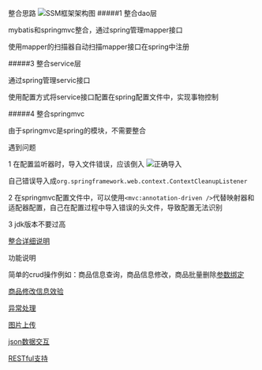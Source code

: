 整合思路
![SSM框架架构图](https://upload-images.jianshu.io/upload_images/6010417-c70f2fc5b8847daf.png?imageMogr2/auto-orient/strip%7CimageView2/2/w/1240)
#####1 整合dao层

mybatis和springmvc整合，通过spring管理mapper接口

使用mapper的扫描器自动扫描mapper接口在spring中注册

#####3 整合service层

通过spring管理servic接口

使用配置方式将service接口配置在spring配置文件中，实现事物控制

#####4 整合springmvc

由于springmvc是spring的模块，不需要整合

遇到问题

1 在配置监听器时，导入文件错误，应该倒入
![正确导入](https://upload-images.jianshu.io/upload_images/6010417-0c0f1a6eb88d45be.png?imageMogr2/auto-orient/strip%7CimageView2/2/w/1240)

自己错误导入成`org.springframework.web.context.ContextCleanupListener`

2 在springmvc配置文件中，可以使用`<mvc:annotation-driven />`代替映射器和适配器配置，自己在配置过程中导入错误的头文件，导致配置无法识别

3 jdk版本不要过高

[整合详细说明](https://www.jianshu.com/p/dd1d957ea715)

功能说明 

简单的crud操作例如：商品信息查询，商品信息修改，商品批量删除[参数绑定](https://www.jianshu.com/p/4958085f4d03)

[商品修改信息效验](https://www.jianshu.com/p/200a5a9b1281)

[异常处理](https://www.jianshu.com/p/e5e71414a21e)

[图片上传](https://www.jianshu.com/p/c118888bec5f)

[json数据交互](https://www.jianshu.com/p/7b20248ce88e)

[RESTful支持](https://www.jianshu.com/p/2efc6f42aa17)
